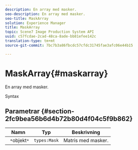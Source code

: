 ```yaml
---
description: En array med masker.
seo-description: En array med masker.
seo-title: MaskArray
solution: Experience Manager
title: MaskArray
topic: Scene7 Image Production System API
uuid: c57fcdae-2cad-48ca-8ade-bb81efee142c
translation-type: tm+mt
source-git-commit: 7bc7b3a86fbcdc57cfdc31745fae3afc06e44b15

---
```



# MaskArray{#maskarray}

En array med masker.

Syntax

## Parametrar {#section-2fc9bea56b6d4b72b80d4f04c5f9b862}

| Namn | Typ | Beskrivning |
|---|---|---|
| ` *`objekt`*` | `types:Mask` | Matris med masker. |

